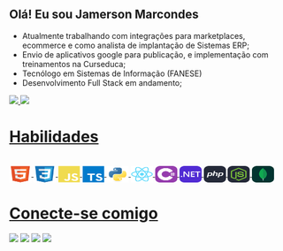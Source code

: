 ## Olá! Eu sou Jamerson Marcondes

- Atualmente trabalhando com integrações para marketplaces, ecommerce e como analista de implantação de Sistemas ERP;
- Envio de aplicativos google para publicação, e implementação com treinamentos na Curseduca;
- Tecnólogo em Sistemas de Informação (FANESE)
- Desenvolvimento Full Stack em andamento;

<div>
  <a href="https://github.com/jamersonmss">
  <img height="150em" src="https://github-readme-stats-sigma-five.vercel.app/api/top-langs/?username=jamersonmss&layout=compact&langs_count=7&theme=dark"/>
  <img height="150em" src="https://github-readme-stats-sigma-five.vercel.app/api?username=jamersonmss&show_icons=true&theme=dark&include_all_commits=true&count_private=true"/> 
</div>

# Habilidades
<div style="display: inline_block"><br>
  <img align="center" alt="Jamerson-HTML" height="30" width="40" src="https://raw.githubusercontent.com/devicons/devicon/master/icons/html5/html5-original.svg">
  <img align="center" alt="Jamerson-CSS" height="30" width="40" src="https://raw.githubusercontent.com/devicons/devicon/master/icons/css3/css3-original.svg">
  <img align="center" alt="Jamerson-Js" height="30" width="40" src="https://raw.githubusercontent.com/devicons/devicon/master/icons/javascript/javascript-plain.svg">
  <img align="center" alt="Jamerson-TS" height="30" width="40" src="https://raw.githubusercontent.com/devicons/devicon/master/icons/typescript/typescript-plain.svg">
  <img align="center" alt="Jamerson-PY" height="30" width="40" src="https://raw.githubusercontent.com/devicons/devicon/master/icons/python/python-original.svg">
  <img align="center" alt="Jamerson-React" height="30" width="40" src="https://raw.githubusercontent.com/devicons/devicon/master/icons/react/react-original.svg">
  <img align="center" alt="Jamerson-C#" height="30" width="40" src="https://raw.githubusercontent.com/tandpfun/skill-icons/65dea6c4eaca7da319e552c09f4cf5a9a8dab2c8/icons/CS.svg">
  <img align="center" alt="Jamerson-.Net" height="30" width="40" src="https://raw.githubusercontent.com/tandpfun/skill-icons/65dea6c4eaca7da319e552c09f4cf5a9a8dab2c8/icons/DotNet.svg">
  <img align="center" alt="Jamerson-PHP" height="30" width="40" src="https://github.com/tandpfun/skill-icons/raw/main/icons/PHP-Dark.svg">
  <img align="center" alt="Jamerson-NodeJS" height="30" width="40" src="https://raw.githubusercontent.com/tandpfun/skill-icons/65dea6c4eaca7da319e552c09f4cf5a9a8dab2c8/icons/NodeJS-Dark.svg">
  <img align="center" alt="Jamerson-MongoDB" height="30" width="40" src="https://raw.githubusercontent.com/tandpfun/skill-icons/65dea6c4eaca7da319e552c09f4cf5a9a8dab2c8/icons/MongoDB.svg">
  
</div>
  
##
# Conecte-se comigo
<div>
 <a href="https://discord.com/channels/@me" target="_blank"><img src="https://img.shields.io/badge/Discord-7289DA?style=for-the-badge&logo=discord&logoColor=white" target="_blank"></a> 
  <a href = "mailto:jamersonmarcondes@protonmail.com"><img src="https://img.shields.io/badge/ProtonMail-8B89CC?style=for-the-badge&logo=protonmail&logoColor=white" target="_blank"></a>
  <a href="https://www.linkedin.com/in/jamersonmss/" target="_blank"><img src="https://img.shields.io/badge/-LinkedIn-%230077B5?style=for-the-badge&logo=linkedin&logoColor=white" target="_blank"></a> 
  <a href="https://api.whatsapp.com/send/?phone=5579999864731&text=Ol%C3%A1%2C+gostaria+de+conversar+sobre+meu+neg%C3%B3cio+na+internet.&type=phone_number&app_absent=0" target="_blank"><img src="https://img.shields.io/badge/WhatsApp-25D366?style=for-the-badge&logo=whatsapp&logoColor=white" target="_blank"></a>
</div> 

